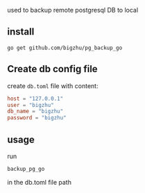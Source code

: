 
used to backup remote postgresql DB to local

## install

```
go get github.com/bigzhu/pg_backup_go
```

## Create db config file

create `db.toml` file with content:

```toml
host = "127.0.0.1"
user = "bigzhu"
db_name = "bigzhu"
password = "bigzhu"
```
## usage

run 

```bash
backup_pg_go
```

in the db.toml file path
